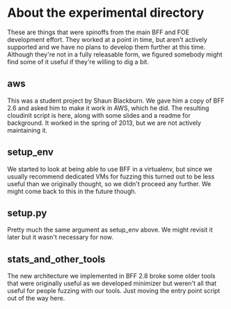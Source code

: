 # About the experimental directory #

These are things that were spinoffs from the main BFF and FOE development effort. They worked at a point in time, but aren't actively supported and we have no plans to develop them further at this time. Although they're not in a fully releasable form, we figured somebody might find some of it useful if they're willing to dig a bit.

## aws ##

This was a student project by Shaun Blackburn. We gave him a copy of BFF 2.6 and asked him to make it work in AWS, which he did. The resulting cloudinit script is here, along with some slides and a readme for background. It worked in the spring of 2013, but we are not actively maintaining it. 

## setup_env ##

We started to look at being able to use BFF in a virtualenv, but since we usually recommend dedicated VMs for fuzzing this turned out to be less useful than we originally thought, so we didn't proceed any further. We might come back to this in the future though.

## setup.py ##

Pretty much the same argument as setup_env above. We might revisit it later but it wasn't necessary for now.

## stats_and_other_tools ##

The new architecture we implemented in BFF 2.8 broke some older tools that were originally useful as we developed minimizer but weren't all that useful for people fuzzing with our tools. Just moving the entry point script out of the way here.

